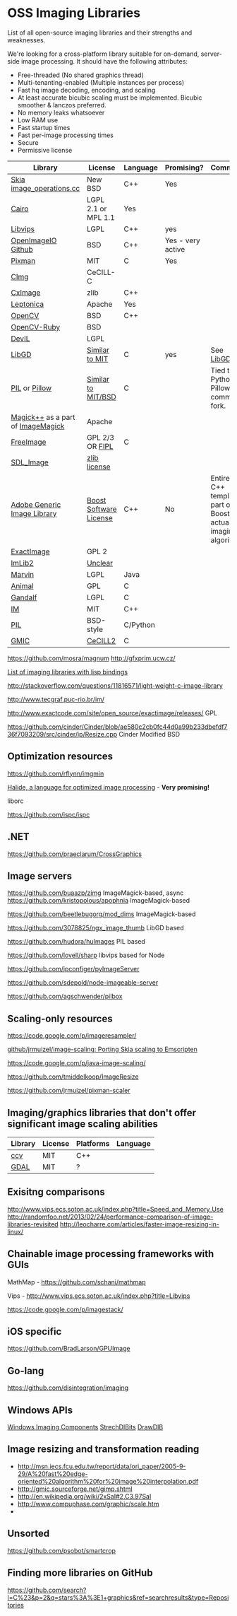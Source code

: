 # OSS Imaging Libraries

List of all open-source imaging libraries and their strengths and weaknesses.

We're looking for a cross-platform library suitable for on-demand, server-side image processing. It should have the following attributes:

* Free-threaded (No shared graphics thread)
* Multi-tenanting-enabled (Multiple instances per process)
* Fast hq image decoding, encoding, and scaling
* At least accurate bicubic scaling must be implemented. Bicubic smoother & lanczos preferred.
* No memory leaks whatsoever
* Low RAM use
* Fast startup times
* Fast per-image processing times
* Secure
* Permissive license

| Library | License | Language | Promising? | Comments |
| --- | --- | --- | --- | ---
| [Skia](https://code.google.com/p/skia/) [image_operations.cc](http://src.chromium.org/svn/trunk/src/skia/ext/image_operations.cc) | New BSD | C++ | Yes |
| [Cairo](http://cairographics.org/) | LGPL 2.1 or MPL 1.1 | Yes |
| [Libvips](http://www.vips.ecs.soton.ac.uk/index.php?title=Libvips) | LGPL | C++ | yes
| [OpenImageIO](http://openimageio.org) [Github](https://github.com/OpenImageIO/oiio) | BSD | C++ | Yes - very active
| [Pixman](http://pixman.org/) | MIT  | C | Yes 
| [CImg](http://cimg.sourceforge.net/) | CeCILL-C 
| [CxImage](http://www.xdp.it/cximage.htm) | zlib | C++
| [Leptonica](https://code.google.com/p/leptonica/) | Apache | Yes
| [OpenCV](http://opencv.org/) | BSD | C++ 
| [OpenCV-Ruby](https://github.com/ruby-opencv/ruby-opencv) | BSD | 
| [DevIL](http://openil.sourceforge.net/) | LGPL
| [LibGD](http://libgd.bitbucket.org/) | [Similar to MIT](https://bitbucket.org/libgd/gd-libgd/src/a0f58c6abf7b2f2c75ad13577157763e703410ff/COPYING?at=master) | C | yes | See [LibGD.md](LibGd.md)
| [PIL](http://www.pythonware.com/products/pil/) or [Pillow](https://github.com/python-imaging/Pillow)| [Similar to MIT/BSD](http://www.pythonware.com/products/pil/license.htm)| C | | Tied to Python.  Pillow is a community fork.
| [Magick++](http://www.imagemagick.org/Magick++/?ImageMagick=euqj79qcd73925ive9hf8sme42) as a part of [ImageMagick](http://www.imagemagick.org/script/index.php) | Apache
| [FreeImage](http://freeimage.sourceforge.net/) | GPL 2/3 OR [FIPL](http://freeimage.sourceforge.net/freeimage-license.txt) | C
| [SDL_Image](http://www.libsdl.org/projects/SDL_image/) | [zlib license](http://en.wikipedia.org/wiki/Zlib_License) 
| [Adobe Generic Image Library](http://www.boost.org/doc/libs/1_54_0/libs/gil/doc/index.html) | [Boost Software License](http://en.wikipedia.org/wiki/Boost_Software_License) | C++ | No | Entirely C++ templates; part of Boost; no actual imaging algorithms.
| [ExactImage](http://www.exactcode.com/site/open_source/exactimage/) | GPL 2
| [ImLib2](http://docs.enlightenment.org/api/imlib2/html/) | [Unclear](http://www.linuxfromscratch.org/blfs/view/svn/general/imlib2.html)
| [Marvin](http://marvinproject.sourceforge.net/en/index.html) | LGPL | Java
| [Animal](http://sourceforge.net/projects/animal/) | GPL | C 
| [Gandalf](http://gandalf-library.sourceforge.net/) | LGPL | C
| [IM](http://www.tecgraf.puc-rio.br/im/) | MIT | C++ 
| [PIL](https://github.com/python-imaging/Pillow) | BSD-style | C/Python
| [GMIC](http://gmic.sourceforge.net/) | [CeCILL2](http://www.cecill.info/licences/Licence_CeCILL_V2-en.html) | C

https://github.com/mosra/magnum
http://gfxprim.ucw.cz/



[List of imaging libraries with lisp bindings](http://www.cliki.net/graphics%20library)

http://stackoverflow.com/questions/11816571/light-weight-c-image-library

http://www.tecgraf.puc-rio.br/im/

http://www.exactcode.com/site/open_source/exactimage/releases/ GPL

https://github.com/cinder/Cinder/blob/ae580c2cb0fc44d0a99b233dbefdf736f7093209/src/cinder/ip/Resize.cpp Cinder Modified BSD

## Optimization resources

https://github.com/rflynn/imgmin

[Halide, a language for optimized image processing](http://halide-lang.org/) - **Very promising!**

liborc

https://github.com/ispc/ispc


## .NET

https://github.com/praeclarum/CrossGraphics


## Image servers

https://github.com/buaazp/zimg ImageMagick-based, async
https://github.com/kristopolous/apophnia ImageMagick-based

https://github.com/beetlebugorg/mod_dims ImageMagick-based 

https://github.com/3078825/ngx_image_thumb LibGD based

https://github.com/hudora/huImages PIL based

https://github.com/lovell/sharp libvips based for Node

https://github.com/ipconfiger/pyImageServer

https://github.com/sdepold/node-imageable-server

https://github.com/agschwender/pilbox


## Scaling-only resources


https://code.google.com/p/imageresampler/

[github/jrmuizel/image-scaling: Porting Skia scaling to Emscripten](https://github.com/jrmuizel/image-scaling)

https://code.google.com/p/java-image-scaling/

https://github.com/tmiddelkoop/ImageResize

https://github.com/jrmuizel/pixman-scaler


## Imaging/graphics libraries that don't offer significant image scaling abilities

| Library | License | Platforms | Language | 
| --- | --- | --- | ---
| [ccv](http://libccv.org/) | MIT | C++ | 
| [GDAL](http://www.gdal.org/) | MIT | ? | 

## Exisitng comparisons

http://www.vips.ecs.soton.ac.uk/index.php?title=Speed_and_Memory_Use
http://randomfoo.net/2013/02/24/performance-comparison-of-image-libraries-revisited
http://leocharre.com/articles/faster-image-resizing-in-linux/

## Chainable image processing frameworks with GUIs

MathMap - https://github.com/schani/mathmap

Vips - http://www.vips.ecs.soton.ac.uk/index.php?title=Libvips

https://code.google.com/p/imagestack/

## iOS specific

https://github.com/BradLarson/GPUImage

## Go-lang

https://github.com/disintegration/imaging

## Windows APIs

[Windows Imaging Components](http://en.wikipedia.org/wiki/Windows_Imaging_Component)
[StrechDIBits](http://msdn.microsoft.com/en-us/library/windows/desktop/dd145121(v=vs.85).aspx) 
[DrawDIB](http://msdn.microsoft.com/en-us/library/ms704990%28VS.85%29.aspx)

## Image resizing and transformation reading

* http://msn.iecs.fcu.edu.tw/report/data/ori_paper/2005-9-29/A%20fast%20edge-oriented%20algorithm%20for%20image%20interpolation.pdf
* http://gmic.sourceforge.net/gimp.shtml
* http://en.wikipedia.org/wiki/2xSaI#2.C3.97SaI
* http://www.compuphase.com/graphic/scale.htm
* 

## Unsorted

https://github.com/psobot/smartcrop



## Finding more libraries on GitHub

https://github.com/search?l=C%23&p=2&q=stars%3A%3E1+graphics&ref=searchresults&type=Repositories


